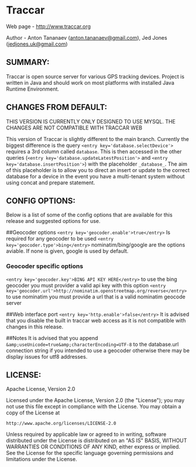 
# Traccar 

Web page - http://www.traccar.org

Author - Anton Tananaev (anton.tananaev@gmail.com), Jed Jones (jedjones.uk@gmail.com)

SUMMARY:
-----------

Traccar is open source server for various GPS tracking devices.
Project is written in Java and should work on most platforms with
installed Java Runtime Environment.

CHANGES FROM DEFAULT:
-----------
THIS VERSION IS CURRENTLY ONLY DESIGNED TO USE MYSQL. THE CHANGES ARE NOT COMPATIBLE WITH TRACCAR WEB

This version of Traccar is slightly different to the main branch.
Currently the biggest difference is  the query `<entry key='database.selectDevice'>`
requires a 3rd column called `database`. This is then accessed in the other queries
(`<entry key='database.updateLatestPosition'>` and `<entry key='database.insertPosition'>`)
with the placeholder `_database_`. The aim of this placeholder is to allow you to 
direct an insert or update to the correct database for a device in the event 
you have a multi-tenant system without using concat and prepare statement.

CONFIG OPTIONS:
-----------
Below is a list of some of the config options that are available for this release and suggested options for use.

##Geocoder options
`<entry key='geocoder.enable'>true</entry>` Is required for any geocoder to be used
`<entry key='geocoder.type'>bing</entry>` nominatim/bing/google are the options aviable. If none is given, google is used by default.
### Geocoder specific options
`<entry key='geocoder.key'>BING API KEY HERE</entry>` to use the bing geocoder you must provider a valid api key with this option
`<entry key='geocoder.url'>http://nominatim.openstreetmap.org/reverse</entry>` to use nominatim you must provide a url that is a valid nominatim geocode server

##Web interface port
`<entry key='http.enable'>false</entry>` It is advised that you disable the built in traccar web access as it is not compatible with changes in this release.

##Notes
It is advised that you append `&amp;useUnicode=true&amp;characterEncoding=UTF-8` to the database.url 
connection string if you intended to use a geocoder otherwise there may be display issues for utf8
addresses.

LICENSE:
-----------
Apache License, Version 2.0

Licensed under the Apache License, Version 2.0 (the "License");
you may not use this file except in compliance with the License.
You may obtain a copy of the License at

    http://www.apache.org/licenses/LICENSE-2.0

Unless required by applicable law or agreed to in writing, software
distributed under the License is distributed on an "AS IS" BASIS,
WITHOUT WARRANTIES OR CONDITIONS OF ANY KIND, either express or implied.
See the License for the specific language governing permissions and
limitations under the License.

